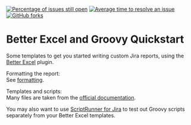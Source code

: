 [![Percentage of issues still open](http://isitmaintained.com/badge/open/usrm7/better_excel_templates.svg)](http://isitmaintained.com/project/usrm7/better_excel_templates "Percentage of issues still open") [![Average time to resolve an issue](http://isitmaintained.com/badge/resolution/usrm7/better_excel_templates.svg)](http://isitmaintained.com/project/usrm7/better_excel_templates "Average time to resolve an issue") [![GitHub forks](https://img.shields.io/github/forks/usrm7/better_excel_templates.svg?style=social&label=Fork&maxAge=2592000)](https://GitHub.com//usrm7/better_excel_templates/network/)

# Better Excel and Groovy Quickstart
Some templates to get you started writing custom Jira reports, using the [Better Excel](https://marketplace.atlassian.com/apps/1212652/better-excel-exporter-for-jira?hosting=server&tab=overview) plugin. 

Formatting the report:  
See [formatting](formatting.MD). 

Templates and scripts:  
Many files are taken from the [official documentation](https://www.midori-global.com/products/better-excel-exporter-for-jira/server/documentation/recipes).  

You may also want to use [ScriptRunner for Jira](https://marketplace.atlassian.com/apps/6820/scriptrunner-for-jira?hosting=server&tab=overview) to test out Groovy scripts separately from your Better Excel templates.
